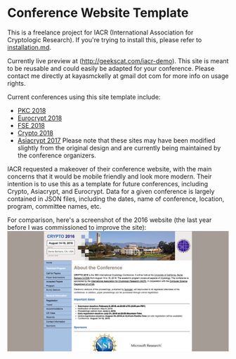 # Conference Website Template
This is a freelance project for IACR (International Association for Cryptologic Research). If you're trying to install this, please refer to [installation.md](/installation.md).

Currently live preview at (http://geekscat.com/iacr-demo). This site is meant to be reusable and could easily be adapted for your conference. Please contact me directly at kayasmckelly at gmail dot com for more info on usage rights.

Current conferences using this site template include:
- [PKC 2018](https://pkc.iacr.org/2018/)
- [Eurocrypt 2018](https://eurocrypt.iacr.org/2018)
- [FSE 2018](https://fse.iacr.org/2018/)
- [Crypto 2018](https://crypto.iacr.org/2018)
- [Asiacrypt 2017](https://asiacrypt.iacr.org/2017/)
Please note that these sites may have been modified slightly from the original design and are currently being maintained by the conference organizers.

IACR requested a makeover of their conference website, with the main
concerns that it would be mobile friendly and look more modern. Their
intention is to use this as a template for future conferences,
including Crypto, Asiacrypt, and Eurocrypt. Data for a given conference is largely contained in JSON files, including the dates, name of conference, location, program, committee names, etc.

For comparison, here's a screenshot of the 2016 website (the last year before I was commissioned to improve the site):
![the old conference website, with many notable hallmarks of early 2000s/late 1990s web design](./www/images/oldCryptoSite.png)
